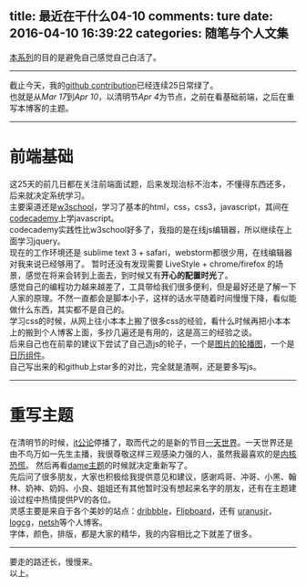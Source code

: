 title: 最近在干什么04-10
comments: ture
date: 2016-04-10 16:39:22
categories: 随笔与个人文集
---
[本系列](http://gaoryrt.com/categories/随笔与个人文集/)的目的是避免自己感觉自己白活了。  
***
截止今天，我的[github contribution](https://github.com/gaoryrt/)已经连续25日常绿了。  
也就是从*Mar 17*到*Apr 10*，以清明节*Apr 4*为节点，之前在看基础前端，之后在重写本博客的主题。  
***
# 前端基础
这25天的前几日都在关注前端面试题，后来发现治标不治本，不懂得东西还多，后来就决定系统学习。  
主要渠道还是[w3school](http://www.w3school.com.cn)，学习了基本的html，css，css3，javascript，其间在[codecademy](https://www.codecademy.com)上学javascript。  
codecademy实践性比w3school好多了，我指的是在线js编辑器，所以继续在上面学习jquery。  
现在的工作环境还是 sublime text 3 + safari，webstorm都很少用，在线编辑器对我来说已经够用了。 
暂时还没有发现需要 LiveStyle + chrome/firefox 的场景，感觉在将来会转到上面去，到时候又有**开心的配置时光**了。  
感觉自己的编程功力越来越差了，工具带给我们很多便利，但是最好还是了解一下人家的原理。不然一直都会是脚本小子，这样的话水平随着时间慢慢下降，看似能做什么东西，其实都不是自己的。  
学习css的时候，从网上往小本本上搬了很多css的经验，看什么时候再把小本本上的搬到个人博客上面，多抄几遍还是有用的，这是高三的经验之谈。  
后来自己也在前辈的建议下尝试了自己造js的轮子，一个是[图片的轮播图](http://gaoryrt.com/2016/03-21-shuffle/)，一个是[日历组件](http://gaoryrt.com/2016/03-23-calender/)。  
自己写出来的和github上star多的对比，完全就是渣啊，还是要多写js。  
***
# 重写主题
在清明节的时候，[it公论](http://itgonglun.com)停播了，取而代之的是新的节目[一天世界](https://ipn.li/yitianshijie/)。一天世界还是由不鸟万如一先生主播，我很尊敬这样三观感染力强的人，虽然我最喜欢的是[内核恐慌](https://ipn.li/kernelpanic/)。
然后再看[dame主题](https://github.com/gaoryrt/dame)的时候就决定重新写了。  
先后问了很多朋友，大家也积极给我提供意见和建议，感谢鸡哥、冲哥、小黑、翰林、奶神、奶妈、小良、姐姐还有其他暂时没有想起来名字的朋友，还有在主题建设过程中热情提供PV的各位。  
灵感主要是来自于各个美妙的站点：[dribbble](https://dribbble.com)，[Flipboard](http://flipboard.com)，还有 [uranusjr](http://uranusjr.com/)，[logcg](https://www.logcg.com)，[netsh](http://netsh.org/)等个人博客。  
字体，颜色，排版，都是大家的精华，我的内容相比之下就差了很多。  
***
要走的路还长，慢慢来。  
以上。

